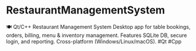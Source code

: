# RestaurantManagementSystem
🍽️ Qt/C++ Restaurant Management System Desktop app for table bookings, orders, billing, menu &amp; inventory management. Features SQLite DB, secure login, and reporting. Cross-platform (Windows/Linux/macOS). #Qt #Cpp
